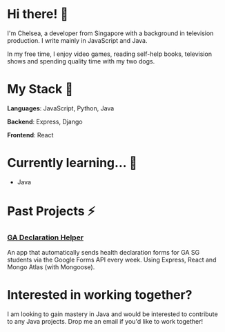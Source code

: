 # Hi there! 🦊 

I'm Chelsea, a developer from Singapore with a background in television production. I write mainly in JavaScript and Java.

In my free time, I enjoy video games, reading self-help books, television shows and spending quality time with my two dogs.

# My Stack 👾

**Languages**: JavaScript, Python, Java

**Backend**: Express, Django

**Frontend**: React

# Currently learning... 📕
- Java

# Past Projects ⚡️

### [GA Declaration Helper](https://github.com/chelsejw/declare) 

An app that automatically sends health declaration forms for GA SG students via the Google Forms API every week. Using Express, React and Mongo Atlas (with Mongoose).

# Interested in working together?

I am looking to gain mastery in Java and would be interested to contribute to any Java projects. Drop me an email if you'd like to work together!
